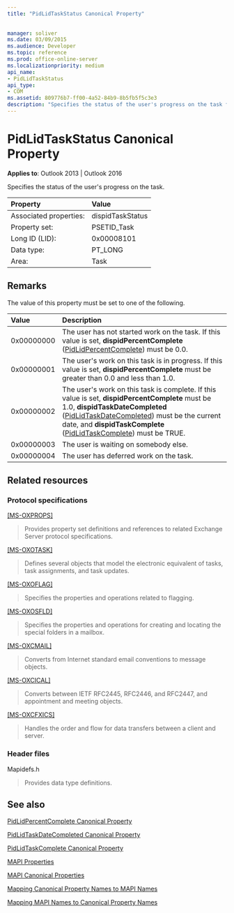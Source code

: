 ```yaml
---
title: "PidLidTaskStatus Canonical Property"
 
 
manager: soliver
ms.date: 03/09/2015
ms.audience: Developer
ms.topic: reference
ms.prod: office-online-server
ms.localizationpriority: medium
api_name:
- PidLidTaskStatus
api_type:
- COM
ms.assetid: 809776b7-ff00-4a52-84b9-8b5fb5f5c3e3
description: "Specifies the status of the user's progress on the task for Outlook 2013 and Outlook 2016."
---
```


# PidLidTaskStatus Canonical Property

  
  
**Applies to**: Outlook 2013 | Outlook 2016 
  
Specifies the status of the user's progress on the task.
  
|Property |Value |
|:-----|:-----|
|Associated properties:  <br/> |dispidTaskStatus  <br/> |
|Property set:  <br/> |PSETID_Task  <br/> |
|Long ID (LID):  <br/> |0x00008101  <br/> |
|Data type:  <br/> |PT_LONG  <br/> |
|Area:  <br/> |Task  <br/> |
   
## Remarks

The value of this property must be set to one of the following.
  
|**Value**|**Description**|
|:-----|:-----|
|0x00000000  <br/> |The user has not started work on the task. If this value is set, **dispidPercentComplete** ([PidLidPercentComplete](pidlidpercentcomplete-canonical-property.md)) must be 0.0. |
|0x00000001  <br/> |The user's work on this task is in progress. If this value is set, **dispidPercentComplete** must be greater than 0.0 and less than 1.0. |
|0x00000002  <br/> |The user's work on this task is complete. If this value is set, **dispidPercentComplete** must be 1.0, **dispidTaskDateCompleted** ([PidLidTaskDateCompleted](pidlidtaskdatecompleted-canonical-property.md)) must be the current date, and **dispidTaskComplete** ([PidLidTaskComplete](pidlidtaskcomplete-canonical-property.md)) must be TRUE. |
|0x00000003  <br/> |The user is waiting on somebody else. |
|0x00000004  <br/> |The user has deferred work on the task. |
   
## Related resources

### Protocol specifications

[[MS-OXPROPS]](https://msdn.microsoft.com/library/f6ab1613-aefe-447d-a49c-18217230b148%28Office.15%29.aspx)
  
> Provides property set definitions and references to related Exchange Server protocol specifications.
    
[[MS-OXOTASK]](https://msdn.microsoft.com/library/55600ec0-6195-4730-8436-59c7931ef27e%28Office.15%29.aspx)
  
> Defines several objects that model the electronic equivalent of tasks, task assignments, and task updates.
    
[[MS-OXOFLAG]](https://msdn.microsoft.com/library/f1e50be4-ed30-4c2a-b5cb-8ff3aaaf9b91%28Office.15%29.aspx)
  
> Specifies the properties and operations related to flagging.
    
[[MS-OXOSFLD]](https://msdn.microsoft.com/library/a60e9c16-2ba8-424b-b60c-385a8a2837cb%28Office.15%29.aspx)
  
> Specifies the properties and operations for creating and locating the special folders in a mailbox.
    
[[MS-OXCMAIL]](https://msdn.microsoft.com/library/b60d48db-183f-4bf5-a908-f584e62cb2d4%28Office.15%29.aspx)
  
> Converts from Internet standard email conventions to message objects.
    
[[MS-OXCICAL]](https://msdn.microsoft.com/library/a685a040-5b69-4c84-b084-795113fb4012%28Office.15%29.aspx)
  
> Converts between IETF RFC2445, RFC2446, and RFC2447, and appointment and meeting objects.
    
[[MS-OXCFXICS]](https://msdn.microsoft.com/library/b9752f3d-d50d-44b8-9e6b-608a117c8532%28Office.15%29.aspx)
  
> Handles the order and flow for data transfers between a client and server.
    
### Header files

Mapidefs.h
  
> Provides data type definitions.
    
## See also



[PidLidPercentComplete Canonical Property](pidlidpercentcomplete-canonical-property.md)
  
[PidLidTaskDateCompleted Canonical Property](pidlidtaskdatecompleted-canonical-property.md)
  
[PidLidTaskComplete Canonical Property](pidlidtaskcomplete-canonical-property.md)


[MAPI Properties](mapi-properties.md)
  
[MAPI Canonical Properties](mapi-canonical-properties.md)
  
[Mapping Canonical Property Names to MAPI Names](mapping-canonical-property-names-to-mapi-names.md)
  
[Mapping MAPI Names to Canonical Property Names](mapping-mapi-names-to-canonical-property-names.md)


